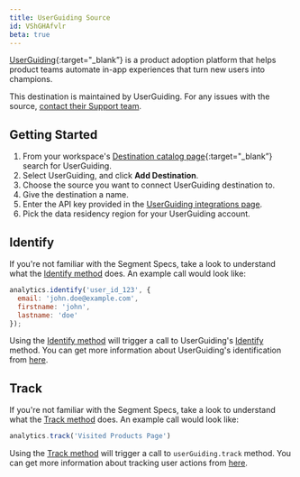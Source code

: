 ```yaml
---
title: UserGuiding Source
id: VShGHAfvlr
beta: true
---
```


[UserGuiding](https://userguiding.com/?utm_source=segmentio&utm_medium=docs&utm_campaign=partners){:target="_blank”} is a product adoption platform that helps product teams automate in-app experiences that turn new users into champions.


This destination is maintained by UserGuiding. For any issues with the source, [contact their Support team](mailto:assist@userguiding.com).


## Getting Started



1. From your workspace's [Destination catalog page](https://app.segment.com/goto-my-workspace/destinations/catalog){:target="_blank”} search for UserGuiding.
2. Select UserGuiding, and click **Add Destination**.
3. Choose the source you want to connect UserGuiding destination to.
4. Give the destination a name.
5. Enter the API key provided in the [UserGuiding integrations page](https://panel.userguiding.com/settings/integrations/segment).
6. Pick the data residency region for your UserGuiding account.


## Identify

If you're not familiar with the Segment Specs, take a look to understand what the [Identify method](/docs/connections/spec/identify/) does. An example call would look like:

```js
analytics.identify('user_id_123', {
  email: 'john.doe@example.com',
  firstname: 'john',
  lastname: 'doe'
});
```

Using the [Identify method](/docs/connections/spec/identify/) will trigger a call to UserGuiding's [Identify](https://panel.userguiding.com/settings/installation) method. You can get more information about UserGuiding's identification from [here](https://help.userguiding.com/en/articles/5562847-sending-user-attributes-and-tracking-user-actions).


## Track

If you're not familiar with the Segment Specs, take a look to understand what the [Track method](/docs/connections/spec/track/) does. An example call would look like:

```js
analytics.track('Visited Products Page')
```

Using the [Track method](/docs/connections/spec/track/) will trigger a call to `userGuiding.track` method. You can get more information about tracking user actions from [here](https://help.userguiding.com/en/articles/5562847-sending-user-attributes-and-tracking-user-actions).

